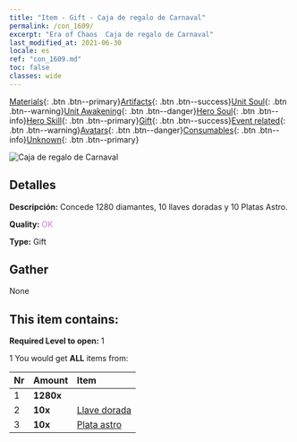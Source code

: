```yaml
---
title: "Item - Gift - Caja de regalo de Carnaval"
permalink: /con_1609/
excerpt: "Era of Chaos  Caja de regalo de Carnaval"
last_modified_at: 2021-06-30
locale: es
ref: "con_1609.md"
toc: false
classes: wide
---
```

 [Materials](/ItemsES/){: .btn .btn--primary}[Artifacts](/ItemsES/Artifacts/){: .btn .btn--success}[Unit Soul](/ItemsES/UnitSoul/){: .btn .btn--warning}[Unit Awakening](/ItemsES/UnitAwakening/){: .btn .btn--danger}[Hero Soul](/ItemsES/HeroSoul/){: .btn .btn--info}[Hero Skill](/ItemsES/HeroSkill/){: .btn .btn--primary}[Gift](/ItemsES/Gift/){: .btn .btn--success}[Event related](/ItemsES/Events/){: .btn .btn--warning}[Avatars](/ItemsES/Avatars/){: .btn .btn--danger}[Consumables](/ItemsES/Consumables/){: .btn .btn--info}[Unknown](/ItemsES/Unknown/){: .btn .btn--primary}

 ![Caja de regalo de Carnaval](/images/t/i_907225.png)

## Detalles
 **Descripción:** Concede 1280 diamantes, 10 llaves doradas y 10 Platas Astro.

 **Quality:** <span style="color: #DA70D6">OK</span>

 **Type:** Gift

## Gather

  None

## This item contains:

 **Required Level to open:** 1

 1 You would get **ALL** items  from:

  | Nr | Amount |     Item    |
  |:---|:-------|:------------|
  | 1 |  **1280x** | <i class="fas fa-gem"/> |  | 
  | 2 |  **10x** | [Llave dorada](/ItemsES/con_783/) |  | 
  | 3 |  **10x** | [Plata astro](/ItemsES/con_969/) |  | 
